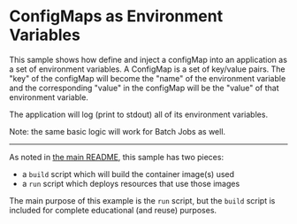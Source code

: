# ConfigMaps as Environment Variables

This sample shows how define and inject a configMap into an application as a
set of environment variables. A ConfigMap is a set of key/value pairs.
The "key" of the configMap will become the "name" of the environment variable
and the corresponding "value" in the configMap will be the "value" of that
environment variable.

The application will log (print to stdout) all of its environment variables.

Note: the same basic logic will work for Batch Jobs as well.

- - -

As noted in [the main README](../README.md), this sample has two pieces:

- a `build` script which will build the container image(s) used
- a `run` script which deploys resources that use those images

The main purpose of this example is the `run` script, but the `build`
script is included for complete educational (and reuse) purposes. 
